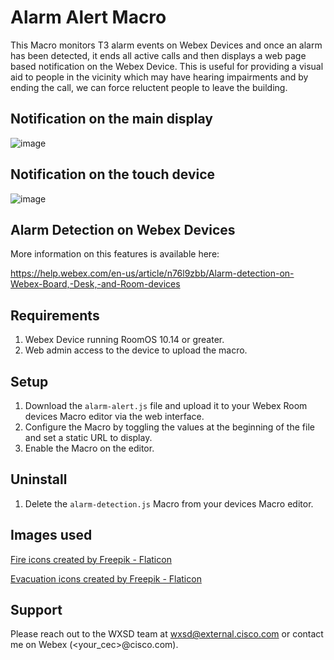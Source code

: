 # Alarm Alert Macro

This Macro monitors T3 alarm events on Webex Devices and once an alarm has been detected, it ends all active calls and then displays a web page based notification on the Webex Device. This is useful for providing a visual aid to people in the vicinity which may have hearing impairments and by ending the call, we can force reluctent people to leave the building.

## Notification on the main display

![image](https://user-images.githubusercontent.com/21026209/166694724-45e5a0c5-c209-4279-8b5f-8a3b51050e53.png)

## Notification on the touch device

![image](https://user-images.githubusercontent.com/21026209/166694771-ccca6d8d-b98b-4f4f-905b-9f2f2718bfa7.png)

## Alarm Detection on Webex Devices

More information on this features is available here:

https://help.webex.com/en-us/article/n76l9zbb/Alarm-detection-on-Webex-Board,-Desk,-and-Room-devices

## Requirements

1. Webex Device running RoomOS 10.14 or greater.
2. Web admin access to the device to upload the macro.


## Setup

1. Download the ``alarm-alert.js`` file and upload it to your Webex Room devices Macro editor via the web interface.
2. Configure the Macro by toggling the values at the beginning of the file and set a static URL to display.
3. Enable the Macro on the editor.


## Uninstall

1. Delete the ``alarm-detection.js`` Macro from your devices Macro editor.


## Images used

[Fire icons created by Freepik - Flaticon](https://www.flaticon.com/free-icons/fire)

[Evacuation icons created by Freepik - Flaticon](https://www.flaticon.com/free-icons/evacuation)


## Support

Please reach out to the WXSD team at [wxsd@external.cisco.com](mailto:wxsd@external.cisco.com?cc=<your_cec>@cisco.com&subject=RepoName)
or contact me on Webex (<your_cec>@cisco.com).
